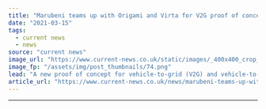 ```yaml
---
title: "Marubeni teams up with Origami and Virta for V2G proof of concept"
date: "2021-03-15"
tags: 
  - current news
  - news
source: "current news"
image_url: "https://www.current-news.co.uk/static/images/_400x400_crop_center-center/V2G-charging-image-Virta.png"
image_fp: "/assets/img/post_thumbnails/74.png"
lead: "​A new proof of concept for vehicle-to-grid (V2G) and vehicle-to-building (V2B) is being launched by Marubeni alongside Origami Energy, Grid Edge, Smartest Energy and Virta."
article_url: "https://www.current-news.co.uk/news/marubeni-teams-up-with-origami-and-virta-for-v2g-proof-of-concept?utm_source=rss-feeds&utm_medium=rss&utm_campaign=rss"
---
```


---
